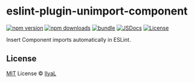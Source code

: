# eslint-plugin-unimport-component

[![npm version][npm-version-src]][npm-version-href]
[![npm downloads][npm-downloads-src]][npm-downloads-href]
[![bundle][bundle-src]][bundle-href]
[![JSDocs][jsdocs-src]][jsdocs-href]
[![License][license-src]][license-href]

Insert Component imports automatically in ESLint.

## License

[MIT](./LICENSE) License © [IlyaL](https://github.com/ilyaliao)

<!-- Badges -->

[npm-version-src]: https://img.shields.io/npm/v/eslint-plugin-unimport-component?style=flat&colorA=080f12&colorB=1fa669
[npm-version-href]: https://npmjs.com/package/eslint-plugin-unimport-component
[npm-downloads-src]: https://img.shields.io/npm/dm/eslint-plugin-unimport-component?style=flat&colorA=080f12&colorB=1fa669
[npm-downloads-href]: https://npmjs.com/package/eslint-plugin-unimport-component
[bundle-src]: https://img.shields.io/bundlephobia/minzip/eslint-plugin-unimport-component?style=flat&colorA=080f12&colorB=1fa669&label=minzip
[bundle-href]: https://bundlephobia.com/result?p=eslint-plugin-unimport-component
[license-src]: https://img.shields.io/github/license/ilyaliao/eslint-plugin-unimport-component.svg?style=flat&colorA=080f12&colorB=1fa669
[license-href]: https://github.com/ilyaliao/eslint-plugin-unimport-component/blob/main/LICENSE
[jsdocs-src]: https://img.shields.io/badge/jsdocs-reference-080f12?style=flat&colorA=080f12&colorB=1fa669
[jsdocs-href]: https://www.jsdocs.io/package/eslint-plugin-unimport-component

